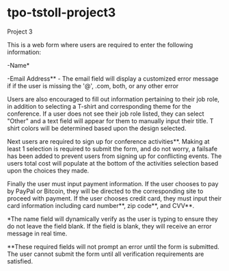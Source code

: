 # tpo-tstoll-project3

Project 3

This is a web form where users are required to enter the following information:

-Name*

-Email Address** - The email field will display a customized error message if if the user is missing the '@', .com, both, or any other error

Users are also encouraged to fill out information pertaining to their job role, in addition to selecting a T-shirt and corresponding theme for the conference. If a user does not see their job role listed, they can select "Other" and a text field will appear for them to manually input their title. T shirt colors will be determined based upon the design selected.

Next users are required to sign up for conference activities**. Making at least 1 selection is required to submit the form, and do not worry, a failsafe has been added to prevent users from signing up for conflicting events. The users total cost will populate at the bottom of the activities selection based upon the choices they made.

Finally the user must input payment information. If the user chooses to pay by PayPal or Bitcoin, they will be directed to the corresponding site to proceed with payment. If the user chooses credit card, they must input their card information including card number**, zip code**, and CVV**. 

*The name field will dynamically verify as the user is typing to ensure they do not leave the field blank. If the field is blank, they will receive an error message in real time.

**These required fields will not prompt an error until the form is submitted. The user cannot submit the form until all verification requirements are satisfied.
 